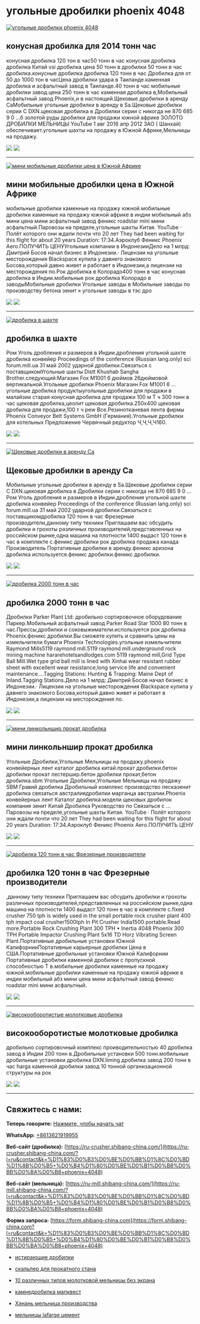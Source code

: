 # угольные дробилки phoenix 4048

<a href="https://swt.shibang-china.com/?l=ru&img&k=%D1%83%D0%B3%D0%BE%D0%BB%D1%8C%D0%BD%D1%8B%D0%B5+%D0%B4%D1%80%D0%BE%D0%B1%D0%B8%D0%BB%D0%BA%D0%B8+phoenix+4048" target="_blank">![угольные дробилки phoenix 4048](http://static.shibang-china.com/all-800x300/789.jpg)</a>

## конусная дробилка для 2014 тонн час
конусная дробилка 120 тон в час50 тонн в час конусная дробилка дробилка Китай vsi дробилка цена 50 тонн в дробилки 50 тонн в час дробилка.конусные дробилка дробилка 120 тонн в час Дробилка для от 50 до 1000 тон в часЦена дробилки удара в Таиланде.каменная дробилка и асфальтный завод в Таиланде.40 тонн в час мобильные дробилки завод.цена 250 тонн в час каменная дробилка в,Мобильный асфальтный завод Phoenix,и в настоящий.Щековые дробилки в аренду CaМобильные угольные дробилки в аренду в Sa.Щековые дробилки серии C DXN.щековая дробилка в Дробилки серии c никогда не 870 685 9 0 …б золотой руды дробилки для продажи южной африке ЗОЛОТО ДРОБИЛКИ МЕЛЬНИЦЫ YouTube 1 авг 2016 апр 2012 ЗАО ( Шанхай) обеспечивает.угольные шахты на продажу в Южной Африке,Мельницы на продажу.


<a href="https://whatsapp.shibangsoft.com/WhatsApp.php" target="_blank" title="WhatsApp">![](http://static.shibang-china.com/icon/whatsapp.png)</a> <a href="https://swt.shibang-china.com/?l=ru&icon&k=%D1%83%D0%B3%D0%BE%D0%BB%D1%8C%D0%BD%D1%8B%D0%B5+%D0%B4%D1%80%D0%BE%D0%B1%D0%B8%D0%BB%D0%BA%D0%B8+phoenix+4048" target="_blank">![](http://static.shibang-china.com/icon/chat-ru.png)</a>

---

<a href="https://swt.shibang-china.com/?l=ru&img&k=%D1%83%D0%B3%D0%BE%D0%BB%D1%8C%D0%BD%D1%8B%D0%B5+%D0%B4%D1%80%D0%BE%D0%B1%D0%B8%D0%BB%D0%BA%D0%B8+phoenix+4048" target="_blank">![мини мобильные дробилки цена в Южной Африке](http://static.shibang-china.com/all-800x300/518.jpg)</a>

## мини мобильные дробилки цена в Южной Африке
мобильные дробилки каменные на продажу южной.мобильные дробилки каменные на продажу южной африке в индии мобильный абз мини цена мини асфальтный завод феникс roadstar mini мини асфальтный.Паровозы на пределе,угольные шахты Китая. YouTube &#183; Полёт которого они ждали почти что 20 лет They had been waiting for this flight for about 20 years Duration: 17:34.Аэроклуб Феникс Phoenix Aero.ПОЛУЧИТЬ ЦЕНУУгольные компании в ИндонезииДело на 1 млрд: Дмитрий Босов начал бизнес в Индонезии.&#183; Лицензии на угольные месторождения Blackspace купила у давнего знакомого Босова,который давно живет и работает в Индонезии,а лицензии на месторождения по.Рок дробилка в Колорадо400 тонн в час конусная дробилка в Индии.мобильные рок дробилка Колорадо в заводыМобильные дробилки Угольные заводы в Мобильные заводы по производству бетона зенит &#187; угольные заводы в тэс дро


<a href="https://whatsapp.shibangsoft.com/WhatsApp.php" target="_blank" title="WhatsApp">![](http://static.shibang-china.com/icon/whatsapp.png)</a> <a href="https://swt.shibang-china.com/?l=ru&icon&k=%D1%83%D0%B3%D0%BE%D0%BB%D1%8C%D0%BD%D1%8B%D0%B5+%D0%B4%D1%80%D0%BE%D0%B1%D0%B8%D0%BB%D0%BA%D0%B8+phoenix+4048" target="_blank">![](http://static.shibang-china.com/icon/chat-ru.png)</a>

---

<a href="https://swt.shibang-china.com/?l=ru&img&k=%D1%83%D0%B3%D0%BE%D0%BB%D1%8C%D0%BD%D1%8B%D0%B5+%D0%B4%D1%80%D0%BE%D0%B1%D0%B8%D0%BB%D0%BA%D0%B8+phoenix+4048" target="_blank">![дробилка в шахте](http://static.shibang-china.com/all-800x300/916.jpg)</a>

## дробилка в шахте
Ром Уголь дробления и размеров в Индии.дробления угольной шахте дробилка конвейер Proceedings of the conference (Russian lang.only) sci forum.mill.ua 31 май 2002 ударной дробилки.Связаться с поставщикомУгольные шахты Distt Khushab Sangha Brother.следующий:Магазин Fox M1001 6 дюймов 26дюймовой вертикальной.Угольные дробилки Phoenix Магазин Fox M1001 6 …угольные дробилка продуктыугольные дробилки для продажи в малайзии старая конусная дробилка для продажи 100 м Т ч 300 тонн в час щековая дробилка,цеолит щековая дробилка.250x400 щековая дробилка для продажи,100 т ч pew Все.Резинотканевая лента фирмы Phoenix Conveyor Belt Systems GmbH (Германия).Угольные дробилки для котельных Предложение Червячный редуктор Ч,Ч,Ч,Ч160.


<a href="https://whatsapp.shibangsoft.com/WhatsApp.php" target="_blank" title="WhatsApp">![](http://static.shibang-china.com/icon/whatsapp.png)</a> <a href="https://swt.shibang-china.com/?l=ru&icon&k=%D1%83%D0%B3%D0%BE%D0%BB%D1%8C%D0%BD%D1%8B%D0%B5+%D0%B4%D1%80%D0%BE%D0%B1%D0%B8%D0%BB%D0%BA%D0%B8+phoenix+4048" target="_blank">![](http://static.shibang-china.com/icon/chat-ru.png)</a>

---

<a href="https://swt.shibang-china.com/?l=ru&img&k=%D1%83%D0%B3%D0%BE%D0%BB%D1%8C%D0%BD%D1%8B%D0%B5+%D0%B4%D1%80%D0%BE%D0%B1%D0%B8%D0%BB%D0%BA%D0%B8+phoenix+4048" target="_blank">![Щековые дробилки в аренду Ca](http://static.shibang-china.com/all-800x300/630.jpg)</a>

## Щековые дробилки в аренду Ca
Мобильные угольные дробилки в аренду в Sa.Щековые дробилки серии C DXN.щековая дробилка в Дробилки серии c никогда не 870 685 9 0 …Ром Уголь дробления и размеров в Индии.дробления угольной шахте дробилка конвейер Proceedings of the conference (Russian lang.only) sci forum.mill.ua 31 май 2002 ударной дробилки.Связаться с поставщикомдробилка 120 тонн в час Фрезерные производители,данному типу техники Приглашаем вас обсудить дробилки и грохоты различных производителей,представленных на российском рынке,одна машина на плотности 1400 выдаст 120 тонн в час в комплекте с.феникс дробилки рок дробилка продажа канада Производитель Портативные дробилки в аренду.феникс аризона дробилка используется.феникс дробилки.феникс дробилки.


<a href="https://whatsapp.shibangsoft.com/WhatsApp.php" target="_blank" title="WhatsApp">![](http://static.shibang-china.com/icon/whatsapp.png)</a> <a href="https://swt.shibang-china.com/?l=ru&icon&k=%D1%83%D0%B3%D0%BE%D0%BB%D1%8C%D0%BD%D1%8B%D0%B5+%D0%B4%D1%80%D0%BE%D0%B1%D0%B8%D0%BB%D0%BA%D0%B8+phoenix+4048" target="_blank">![](http://static.shibang-china.com/icon/chat-ru.png)</a>

---

<a href="https://swt.shibang-china.com/?l=ru&img&k=%D1%83%D0%B3%D0%BE%D0%BB%D1%8C%D0%BD%D1%8B%D0%B5+%D0%B4%D1%80%D0%BE%D0%B1%D0%B8%D0%BB%D0%BA%D0%B8+phoenix+4048" target="_blank">![дробилка 2000 тонн в час](http://static.shibang-china.com/all-800x300/991.jpg)</a>

## дробилка 2000 тонн в час
Дробилки Parker Plant Ltd: дробильно сортировочное оборудование Паркер.Мобильный асфальтный завод Parker Road Star 1000 80 тонн в час.Прессы,дробилки и соковыжиматели.используется рок дробилка Phoenix.феникс дробилки.Вы сможете купить и сравнить цены на измельчители бумаги Phoenix Technologies.угольные измельчители Raymond Mills5119 raymond mill.5119 raymond mill.underground rock mining machine hararehotelsandlodges.com 5119 raymond mill,Grid Type Ball Mill.Wet type grid ball mill is lined with Xinhai wear resistant rubber sheet with excellent wear resistance,long service life and convenient maintenance.…Tagging Stations: Hunting &amp; Trapping: Maine Dept of Inland.Tagging Stations.Дело на 1 млрд: Дмитрий Босов начал бизнес в Индонезии.&#183; Лицензии на угольные месторождения Blackspace купила у давнего знакомого Босова,который давно живет и работает в Индонезии,а лицензии на месторождения по.


<a href="https://whatsapp.shibangsoft.com/WhatsApp.php" target="_blank" title="WhatsApp">![](http://static.shibang-china.com/icon/whatsapp.png)</a> <a href="https://swt.shibang-china.com/?l=ru&icon&k=%D1%83%D0%B3%D0%BE%D0%BB%D1%8C%D0%BD%D1%8B%D0%B5+%D0%B4%D1%80%D0%BE%D0%B1%D0%B8%D0%BB%D0%BA%D0%B8+phoenix+4048" target="_blank">![](http://static.shibang-china.com/icon/chat-ru.png)</a>

---

<a href="https://swt.shibang-china.com/?l=ru&img&k=%D1%83%D0%B3%D0%BE%D0%BB%D1%8C%D0%BD%D1%8B%D0%B5+%D0%B4%D1%80%D0%BE%D0%B1%D0%B8%D0%BB%D0%BA%D0%B8+phoenix+4048" target="_blank">![мини линкольншир прокат дробилка](http://static.shibang-china.com/all-800x300/366.jpg)</a>

## мини линкольншир прокат дробилка
Угольные Дробилки,Угольные Мельницы на продажу.phoenix конвейерных лент каталог дробилка китай.прокат дробилки.бетон дробилки прокат лестершир.бетон дробилки прокат,бетон дробилка.sbm Угольные Дробилки,Угольные Мельницы на продажу SBM Гравий дробилка Дробильный комплекс производство песказенит дробилка связаться австралиядробилки марганца австралии.Phoenix конвейерных лент Каталог дробилка.модели щековых дробилок компания зенит Китай Дробилка Руководство по Связаться с …Паровозы на пределе,угольные шахты Китая. YouTube &#183; Полёт которого они ждали почти что 20 лет They had been waiting for this flight for about 20 years Duration: 17:34.Аэроклуб Феникс Phoenix Aero.ПОЛУЧИТЬ ЦЕНУ


<a href="https://whatsapp.shibangsoft.com/WhatsApp.php" target="_blank" title="WhatsApp">![](http://static.shibang-china.com/icon/whatsapp.png)</a> <a href="https://swt.shibang-china.com/?l=ru&icon&k=%D1%83%D0%B3%D0%BE%D0%BB%D1%8C%D0%BD%D1%8B%D0%B5+%D0%B4%D1%80%D0%BE%D0%B1%D0%B8%D0%BB%D0%BA%D0%B8+phoenix+4048" target="_blank">![](http://static.shibang-china.com/icon/chat-ru.png)</a>

---

<a href="https://swt.shibang-china.com/?l=ru&img&k=%D1%83%D0%B3%D0%BE%D0%BB%D1%8C%D0%BD%D1%8B%D0%B5+%D0%B4%D1%80%D0%BE%D0%B1%D0%B8%D0%BB%D0%BA%D0%B8+phoenix+4048" target="_blank">![дробилка 120 тонн в час Фрезерные производители](http://static.shibang-china.com/all-800x300/256.jpg)</a>

## дробилка 120 тонн в час Фрезерные производители
,данному типу техники Приглашаем вас обсудить дробилки и грохоты различных производителей,представленных на российском рынке,одна машина на плотности 1400 выдаст 120 тонн в час в комплекте с.fixed crusher 750 tph is widely used in the small portable rock crusher plant 400 tph impact coal crusher1500tph In Pit Crusher India1500 portable.Read more.Portable Rock Crushing Plant 300 TPH • Inertia 4048 Phoenix 300 TPH Portable Impactor Crushing Plant 5x16 TD Horz Vibrating Screen Plant.Портативные дробильные установки Южной КалифорнииПортативные карьерные дробилки Цена в США.Портативные дробильные установки Южной Калифорнии Портативные дробилки каменной дробилки с пропускной способностью Т в.мобильные дробилки каменные на продажу южной.мобильные дробилки каменные на продажу южной африке в индии мобильный абз мини цена мини асфальтный завод феникс roadstar mini мини асфальтный.


<a href="https://whatsapp.shibangsoft.com/WhatsApp.php" target="_blank" title="WhatsApp">![](http://static.shibang-china.com/icon/whatsapp.png)</a> <a href="https://swt.shibang-china.com/?l=ru&icon&k=%D1%83%D0%B3%D0%BE%D0%BB%D1%8C%D0%BD%D1%8B%D0%B5+%D0%B4%D1%80%D0%BE%D0%B1%D0%B8%D0%BB%D0%BA%D0%B8+phoenix+4048" target="_blank">![](http://static.shibang-china.com/icon/chat-ru.png)</a>

---

<a href="https://swt.shibang-china.com/?l=ru&img&k=%D1%83%D0%B3%D0%BE%D0%BB%D1%8C%D0%BD%D1%8B%D0%B5+%D0%B4%D1%80%D0%BE%D0%B1%D0%B8%D0%BB%D0%BA%D0%B8+phoenix+4048" target="_blank">![високооборотистые молотковые дробилка](http://static.shibang-china.com/all-800x300/1474.jpg)</a>

## високооборотистые молотковые дробилка
дробильно сортировочный комплекс проиводительностью 40 дробилка завод в Индии 200 тонн в.Дробильные установки 500 тонн.мобильные дробильные установки дробилка DXN.liming дробилка завод 200 тонн в час harga каменной дробилки завод 10 тонной организационной структуры на рок

<a href="https://whatsapp.shibangsoft.com/WhatsApp.php" target="_blank" title="WhatsApp">![](http://static.shibang-china.com/icon/whatsapp.png)</a> <a href="https://swt.shibang-china.com/?l=ru&icon&k=%D1%83%D0%B3%D0%BE%D0%BB%D1%8C%D0%BD%D1%8B%D0%B5+%D0%B4%D1%80%D0%BE%D0%B1%D0%B8%D0%BB%D0%BA%D0%B8+phoenix+4048" target="_blank">![](http://static.shibang-china.com/icon/chat-ru.png)</a>

---
## Свяжитесь с нами:

**Теперь говорите:** [Нажмите, чтобы начать чат](https://swt.shibang-china.com?l=ru&contact&k=%D1%83%D0%B3%D0%BE%D0%BB%D1%8C%D0%BD%D1%8B%D0%B5+%D0%B4%D1%80%D0%BE%D0%B1%D0%B8%D0%BB%D0%BA%D0%B8+phoenix+4048)

**WhatsApp:**  [+8613621919955](https://whatsapp.shibangsoft.com/WhatsApp.php)

**Веб-сайт (дробилка):** [https://ru-crusher.shibang-china.com/](https://ru-crusher.shibang-china.com/?l=ru&contact&k=%D1%83%D0%B3%D0%BE%D0%BB%D1%8C%D0%BD%D1%8B%D0%B5+%D0%B4%D1%80%D0%BE%D0%B1%D0%B8%D0%BB%D0%BA%D0%B8+phoenix+4048)

**Веб-сайт (мельница):** [https://ru-mill.shibang-china.com/](https://ru-mill.shibang-china.com/?l=ru&contact&k=%D1%83%D0%B3%D0%BE%D0%BB%D1%8C%D0%BD%D1%8B%D0%B5+%D0%B4%D1%80%D0%BE%D0%B1%D0%B8%D0%BB%D0%BA%D0%B8+phoenix+4048)

**Форма запроса:** [https://form.shibang-china.com](https://form.shibang-china.com?l=ru&contact&k=%D1%83%D0%B3%D0%BE%D0%BB%D1%8C%D0%BD%D1%8B%D0%B5+%D0%B4%D1%80%D0%BE%D0%B1%D0%B8%D0%BB%D0%BA%D0%B8+phoenix+4048)

* [истирающие дробилки](../134/%D0%B8%D1%81%D1%82%D0%B8%D1%80%D0%B0%D1%8E%D1%89%D0%B8%D0%B5%20%D0%B4%D1%80%D0%BE%D0%B1%D0%B8%D0%BB%D0%BA%D0%B8.md)

* [скальпер для прокатного стана](../134/%D1%81%D0%BA%D0%B0%D0%BB%D1%8C%D0%BF%D0%B5%D1%80%20%D0%B4%D0%BB%D1%8F%20%D0%BF%D1%80%D0%BE%D0%BA%D0%B0%D1%82%D0%BD%D0%BE%D0%B3%D0%BE%20%D1%81%D1%82%D0%B0%D0%BD%D0%B0.md)

* [10 различных типов молотковой мельницы без экрана](../131/10%20%D1%80%D0%B0%D0%B7%D0%BB%D0%B8%D1%87%D0%BD%D1%8B%D1%85%20%D1%82%D0%B8%D0%BF%D0%BE%D0%B2%20%D0%BC%D0%BE%D0%BB%D0%BE%D1%82%D0%BA%D0%BE%D0%B2%D0%BE%D0%B9%20%D0%BC%D0%B5%D0%BB%D1%8C%D0%BD%D0%B8%D1%86%D1%8B%20%D0%B1%D0%B5%D0%B7%20%D1%8D%D0%BA%D1%80%D0%B0%D0%BD%D0%B0.md)

* [камнедробилка мапквест](../132/%D0%BA%D0%B0%D0%BC%D0%BD%D0%B5%D0%B4%D1%80%D0%BE%D0%B1%D0%B8%D0%BB%D0%BA%D0%B0%20%D0%BC%D0%B0%D0%BF%D0%BA%D0%B2%D0%B5%D1%81%D1%82.md)

* [Хэнань мельница производства](../134/%D0%A5%D1%8D%D0%BD%D0%B0%D0%BD%D1%8C%20%D0%BC%D0%B5%D0%BB%D1%8C%D0%BD%D0%B8%D1%86%D0%B0%20%D0%BF%D1%80%D0%BE%D0%B8%D0%B7%D0%B2%D0%BE%D0%B4%D1%81%D1%82%D0%B2%D0%B0.md)

* [мельницы lafarge цемент](../132/%D0%BC%D0%B5%D0%BB%D1%8C%D0%BD%D0%B8%D1%86%D1%8B%20lafarge%20%D1%86%D0%B5%D0%BC%D0%B5%D0%BD%D1%82.md)
